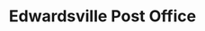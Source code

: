 ---
title: "Edwardsville Post Office"
url: /edwardsville/edwardsville-post-office/
shop: musical instrument
---